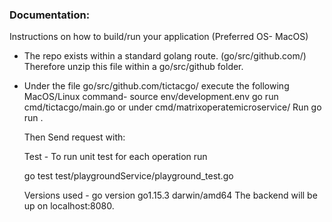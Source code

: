 ### Documentation:

Instructions on how to build/run your application
(Preferred OS- MacOS) 

-  The repo exists within a standard golang route. (go/src/github.com/)
Therefore unzip this file within a go/src/github folder.

- Under the file go/src/github.com/tictacgo/ execute the following MacOS/Linux command-
    source env/development.env
    go run cmd/tictacgo/main.go 
    or 
    under cmd/matrixoperatemicroservice/ Run
    go run .

  Then Send request with: 


  Test - 
  To run unit test for each operation run

  go test test/playgroundService/playground_test.go

    Versions used -
      go version go1.15.3 darwin/amd64
    The backend will be up on localhost:8080.